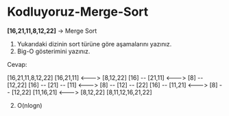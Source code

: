 # Kodluyoruz-Merge-Sort


**[16,21,11,8,12,22]** -> Merge Sort

1. Yukarıdaki dizinin sort türüne göre aşamalarını yazınız.
2. Big-O gösterimini yazınız.

Cevap:

[16,21,11,8,12,22]
[16,21,11] <--->  [8,12,22]
[16] -- [21,11] <---> [8] -- [12,22]
[16] -- [21] -- [11] <---> [8] -- [12] -- [22]
[16] -- [11,21] <---> [8] -- [12,22]
[11,16,21] <---> [8,12,22]
[8,11,12,16,21,22]
	
2. O(nlogn)


